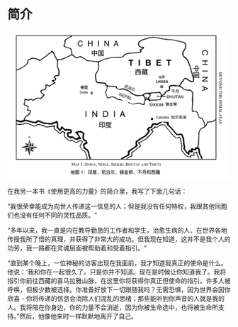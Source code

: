 # 简介

![](.gitbook/assets/screen-shot-2020-05-02-at-2.26.41-pm.png)

在我另一本书《使用更高的力量》的简介里，我写了下面几句话：

“我很荣幸能成为向世人传递这一信息的人；但是我没有任何特权，我跟其他同胞们也没有任何不同的灵性品质。“

“多年以来，我一直是内在教导勤恳的工作者和学生，治愈生病的人、在世界各地传授我所了悟的真理，并获得了非常大的成功。但我现在知道，这并不是我个人的功劳，我一路都在灵魂层面被帮助着和受着指引。“

“直到某个晚上，一位神秘的访客出现在我面前，我才知道我真正的使命是什么。他说：‘我和你在一起很久了，只是你并不知道。现在是时候让你知道我了。我将指引你前往西藏的喜马拉雅山脉，在这里你将获得你真正但使命的指引。许多人被呼唤，但极少数被选择。你准备好放下一切跟随我吗？无需恐惧，因为世界会因你欣喜 - 你将传递的信息会消除人们混乱的思绪；那些能听到你声音的人就是我的人。我将陪在你身边，你的力量不会消逝，因为你被生命选中，也将被生命所支持。”然后，他像他来时一样默默地离开了自己。



